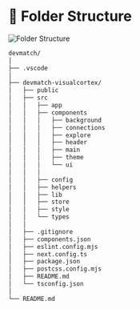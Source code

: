 # 📁 Folder Structure

![Folder Structure](https://img.shields.io/badge/Folder-Structure-blue?style=for-the-badge&logo=fastapi)

```bash
devmatch/
│
├── .vscode
│
├── devmatch-visualcortex/
│   ├── public
│   ├── src
│   │   ├── app
│   │   ├── components
│   │   │   ├── background
│   │   │   ├── connections
│   │   │   ├── explore
│   │   │   ├── header
│   │   │   ├── main
│   │   │   ├── theme
│   │   │   └── ui
│   │   │
│   │   ├── config
│   │   ├── helpers
│   │   ├── lib
│   │   ├── store
│   │   ├── style
│   │   └── types
│   │
│   ├── .gitignore
│   ├── components.json
│   ├── eslint.config.mjs
│   ├── next.config.ts
│   ├── package.json
│   ├── postcss.config.mjs
│   ├── README.md
│   └── tsconfig.json
│
└── README.md
```
